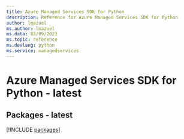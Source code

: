 ```yaml
---
title: Azure Managed Services SDK for Python
description: Reference for Azure Managed Services SDK for Python
author: lmazuel
ms.author: lmazuel
ms.data: 03/09/2023
ms.topic: reference
ms.devlang: python
ms.service: managedservices
---
```

# Azure Managed Services SDK for Python - latest
## Packages - latest
[!INCLUDE [packages](managed-services-index.md)]